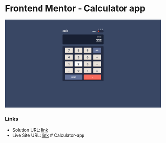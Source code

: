 # Frontend Mentor - Calculator app

![Design preview for the Calculator app coding challenge](./images/screenshot.jpg)

### Links

- Solution URL: [link](https://github.com/13NOONE37/Launch-countdown-timer)
- Live Site URL: [link](https://13noone37.github.io/Launch-countdown-timer/)
#   C a l c u l a t o r - a p p 
 
 